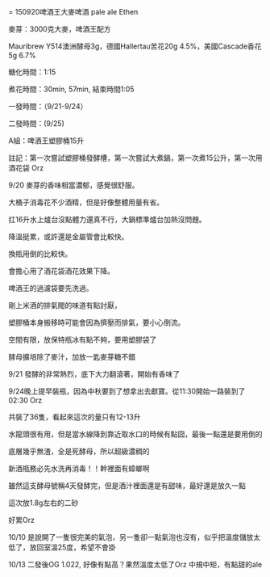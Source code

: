 = 150920啤酒王大麥啤酒 pale ale Ethen

麥芽：3000克大麥，啤酒王配方

Mauribrew Y514澳洲酵母3g，德國Hallertau苦花20g 4.5%，美國Cascade香花5g 6.7%

糖化時間：1:15

煮花時間：30min, 57min, 結束時間1:05

一發時間：（9/21-9/24）

二發時間：(9/25)

A組：啤酒王塑膠桶15升

註記：第一次嘗試塑膠桶發酵槽，第一次嘗試大煮鍋，第一次煮15公升，第一次用酒花袋 Orz

9/20 麥芽的香味相當濃郁，感覺很舒服。

大桶子消毒花不少酒精，但是好像整體用量有省。

扛16升水上爐台沒點體力還真不行，大鍋標準爐台加熱沒問題。

降溫挺累，或許還是金屬管會比較快。

換瓶用倒的比較快。

會擔心用了酒花袋酒花效果下降。

啤酒王的過濾袋要先洗過。

剛上米酒的排氣閥的味道有點討厭，

塑膠桶本身搬移時可能會因為擠壓而排氣，要小心倒流。

空間有限，放保特瓶冰有點不夠，要用塑膠袋了

酵母擴培除了麥汁，加放一匙麥芽糖不錯

9/21 發酵的非常熱烈，底下大力翻滾著，開始有香味了

9/24晚上提早裝瓶，因為中秋要到了想拿出去獻寶。從11:30開始一路裝到了02:30 Orz 

共裝了36隻，看起來這次的量只有12-13升

水龍頭很有用，但是當水線降到靠近取水口的時候有點囧，最後一點還是要用倒的

底層幾乎無渣，全是死酵母，所以超級濃稠的

新酒瓶務必先水洗再消毒！！幹裡面有蟑螂啊

雖然這支酵母號稱4天發酵完，但是酒汁裡面還是有甜味，最好還是放久一點

這次放1.8g左右的二砂

好累Orz

10/10 是說開了一隻很完美的氣泡，另一隻卻一點氣泡也沒有，似乎把溫度儲放太低了，放回室溫25度，希望不會掛

10/13 二發後OG 1.022, 好像有點高？果然溫度太低了Orz 中規中矩，有點甜的ale



